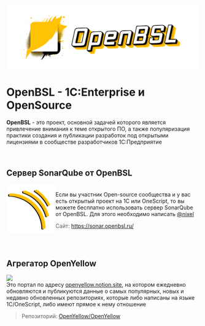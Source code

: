 <img src="https://github.com/OpenBSL/.github/raw/main/media/cover.png?v1">

# OpenBSL - 1C:Enterprise и OpenSource

**OpenBSL** - это проект, основной задачей которого является привлечение внимания к теме открытого ПО, а также популяризация практики создания и публикации разработок под открытыми лицензиями в сообществе разработчиков 1С:Предприятие

<br>

## Сервер SonarQube от OpenBSL
<img src="https://github.com/OpenBSL/.github/raw/main/media/Sonar.png?v1" width="128" align="left">
<br>Если вы участник Open-source сообщества и у вас есть открытый проект на 1С или OneScript, то вы можете бесплатно использовать сервер SonarQube от OpenBSL. Для этого необходимо написать <a href="https://t.me/nixel2007">@nixel</a>

> Сайт: <a href="https://sonar.openbsl.ru/">https://sonar.openbsl.ru/</a>

<br><br>

## Агрегатор OpenYellow
<img src="https://github.com/OpenYellow/OpenYellow/raw/main/media/logo.png?v1" width="128" align="left">
<br>Это портал по адресу <a href="https://openyellow.notion.site">openyellow.notion.site</a>, на котором ежедневно обновляются и публикуются данные о самых популярных, новых и недавно обновленных репозиториях, которые либо написаны на языке 1С/OneScript, либо имеют прямое к нему отношение <br>

> Репозиторий: <a href="https://github.com/OpenYellow/OpenYellow">OpenYellow/OpenYellow</a>

<br>


